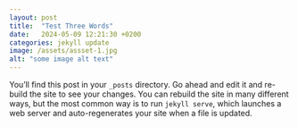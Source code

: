 ```yaml
---
layout: post
title:  "Test Three Words"
date:   2024-05-09 12:21:30 +0200
categories: jekyll update
image: /assets/assset-1.jpg
alt: "some image alt text"
---
```

You’ll find this post in your `_posts` directory. Go ahead and edit it and re-build the site to see your changes. You can rebuild the site in many different ways, but the most common way is to run `jekyll serve`, which launches a web server and auto-regenerates your site when a file is updated.